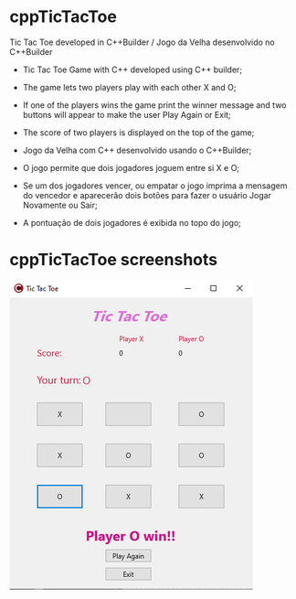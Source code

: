 # cppTicTacToe
Tic Tac Toe developed in C++Builder / Jogo da Velha desenvolvido no C++Builder

- Tic Tac Toe Game with C++ developed using C++ builder;
- The game lets two players play with each other X and O;
- If one of the players wins the game print the winner message and two buttons will appear to make the user Play Again or Exit;
- The score of two players is displayed on the top of the game;



- Jogo da Velha com C++ desenvolvido usando o C++Builder;
- O jogo permite que dois jogadores joguem entre si X e O;
- Se um dos jogadores vencer, ou empatar o jogo imprima a mensagem do vencedor e aparecerão dois botões para fazer o usuário Jogar Novamente ou Sair;
- A pontuação de dois jogadores é exibida no topo do jogo;

# cppTicTacToe screenshots

![Screenshot](Screenshot.png)

